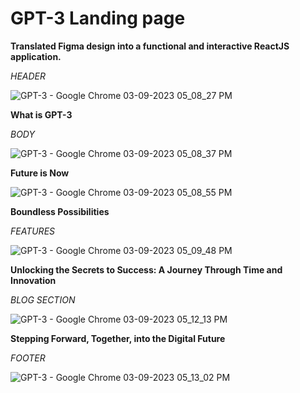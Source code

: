 # GPT-3  Landing page 
 **Translated Figma design into a functional and interactive ReactJS application.**
 
 *HEADER*
 
![GPT-3 - Google Chrome 03-09-2023 05_08_27 PM](https://github.com/Abhishek19321/gpt3_landing_page/assets/142315891/18427d57-b122-481f-8177-b5123aadf4af)

**What is GPT-3**

*BODY*

![GPT-3 - Google Chrome 03-09-2023 05_08_37 PM](https://github.com/Abhishek19321/gpt3_landing_page/assets/142315891/17ba820c-2e3d-434e-99dd-1e8f2d95b56c)

**Future is Now**

![GPT-3 - Google Chrome 03-09-2023 05_08_55 PM](https://github.com/Abhishek19321/gpt3_landing_page/assets/142315891/ff251fc8-4b5b-4271-9ba5-75803521d005)

**Boundless Possibilities**

*FEATURES*

![GPT-3 - Google Chrome 03-09-2023 05_09_48 PM](https://github.com/Abhishek19321/gpt3_landing_page/assets/142315891/0ff7bfac-9d9a-46eb-9eea-4e8ff1f3d0fe)

**Unlocking the Secrets to Success: A Journey Through Time and Innovation**

*BLOG SECTION*

![GPT-3 - Google Chrome 03-09-2023 05_12_13 PM](https://github.com/Abhishek19321/gpt3_landing_page/assets/142315891/d88d5b15-535b-465a-bc28-e4710c7e9705)

**Stepping Forward, Together, into the Digital Future**

*FOOTER*

![GPT-3 - Google Chrome 03-09-2023 05_13_02 PM](https://github.com/Abhishek19321/gpt3_landing_page/assets/142315891/997fee2d-73a7-4fd1-8575-f5bc3a9fd5d9)
